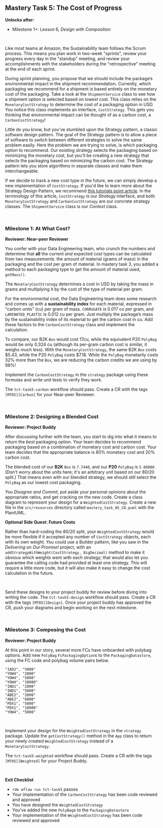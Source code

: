 ## Mastery Task 5: The Cost of Progress

**Unlocks after:** 

* Milestone 1+: Lesson 6, *Design with Composition*

&nbsp;

Like most teams at Amazon, the Sustainability team follows the Scrum process. This
means you plan work in two-week "sprints", review your progress every day in the "standup" meeting, and review your
accomplishments with the stakeholders during the "retrospective" meeting at the end of each sprint. 

During sprint planning, you propose that we should include the package’s environmental impact in the shipment
recommendation. Currently, which packaging we recommend for a shipment is based entirely on the monetary cost of the
packaging. Take a look at the `ShipmentService` class to see how a shipment option is selected based on lowest cost.
This class relies on the `MonetaryCostStrategy` to determine the cost of a packaging option in USD. You notice this
class implements an interface, `CostStrategy`. This gets you thinking that environmental impact can be thought of as a
carbon cost, a `CarbonCostStrategy`!

Little do you know, but you've stumbled upon the Strategy pattern, a classic software design pattern. The goal of the
Strategy pattern is to allow a piece of software to switch between different strategies to solve the same problem
easily. Here the problem we are trying to solve, is which packaging option to recommend. Our existing strategy selects
the packaging based on minimizing the monetary cost, but you'll be creating a new strategy that selects the packaging
based on minimizing the carbon cost. The Strategy pattern lets you store algorithms in separate classes and make them
interchangeable.

If we decide to track a new cost type in the future, we can simply develop a new implementation of `CostStrategy`.
If you'd like to learn more about the Strategy Design Pattern, we recommend
[this tutorials point article](https://www.tutorialspoint.com/design_pattern/strategy_pattern.htm). In the terminology
of this article, `CostStrategy` is our *Strategy* interface, and both `MonetaryCostStrategy` and `CarbonCostStrategy`
are our concrete strategy classes. The `ShipmentService` class is our *Context* class.

&nbsp;

### Milestone 1:  At What Cost?
**Reviewer: Near-peer Reviewer**

You confer with your Data Engineering team, who crunch the numbers and determine that **all** the current *and*
expected cost types can be calculated from two measurements: the amount of material (grams of mass) in the packaging
and the cost per gram of material. In mastery task 3, you added a method to each packaging type to get the amount
of material used, `getMass()`.

The `MonetaryCostStrategy` determines a cost in USD by taking the mass in grams and multiplying it by the cost of the
type of material per gram.

For the environmental cost, the Data Engineering team does some research and comes up with a **sustainability index**
for each material, expressed in "carbon units" (cu) per gram of mass. `CORRUGATE` is 0.017 cu per gram, and
`LAMINATED_PLASTIC` is 0.012 cu per gram. Just multiply the package’s mass by the sustainability index of its material
to get the carbon cost in cu. Add these factors to the `CarbonCostStrategy` class and implement the calculation.

To compare, our B2K `Box` would cost 17cu, while the equivalent P20 `PolyBag` would be only 0.324 cu (although its
per-gram carbon cost is similar, it weighs much less). With the `MonetaryCostStrategy`, the same B2K `Box` costs $5.43,
while the P20 `PolyBag` costs $7.18. While the `PolyBag` monetarily costs 32% more than the `Box`, we are reducing the
carbon credits we are using by 98%!

Implement the `CarbonCostStrategy` in the `strategy` package using these formulas and write unit tests to verify they
work.

The `tct-task5-carbon` workflow should pass. Create a CR with the tags `[MT05][Carbon]` for your Near-peer Reviewer.

&nbsp;

### Milestone 2: Designing a Blended Cost
**Reviewer: Project Buddy**

After discussing further with the team, you start to dig into what it means to return the *best* packaging option.
Your team decides to recommend packaging based on a combination of monetary cost and carbon cost. Your team decides that
the appropriate balance is 80% monetary cost and 20% carbon cost.

The blended cost of our **B2K** `Box` is `7.7440`, and our **P20** `PolyBag` is `5.80880`. (Don't worry about the units
here; it's an arbitrary unit based on our 80/20 split.) That means even with our blended strategy, we should still
select the `PolyBag` as our lowest cost packaging.

You *Disagree and Commit*, put aside your personal opinions about the appropriate ratios, and get cracking on the new
code. Create a class diagram to represent your design for a `WeightedCostStrategy`. Create a
new file in the `src/resources` directory called `mastery_task_05_CD.puml` with the PlantUML.

**Optional Side Quest: Future Costs**

Rather than hard-coding the 80/20 split, your `WeightedCostStrategy` would be more flexible if it accepted any number
of `CostStrategy` objects, each with its own weight. You could use a Builder pattern, like you saw in the *Delivering on
Our Promise!* project, with an `addStrategyWithWeight(CostStrategy, BigDecimal)` method to make it obvious which weights
went with each strategy; that would also let you guarantee the calling code had provided at least one strategy. This
will require a little more code, but it will also make it easy to change the cost calculation in the future.

&nbsp;

Send these designs to your project buddy for review before diving into writing the code. The `tct-task5-design`
workflow should pass. Create a CR with the tags `[MT05][Design]`. Once your project buddy has
approved the CR, push your diagrams and begin working on the next milestone.

&nbsp;

### Milestone 3: Composing the Cost
**Reviewer: Project Buddy**

At this point in our story, several more FCs have onboarded with polybag options.
Add new `PolyBag` `FcPackagingOption`s to the `PackagingDatastore`, using the FC code and polybag volume pairs below.

```
"IAD2", "5000"
"YOW4", "2000"
"YOW4", "5000"
"YOW4", "10000"
"IND1", "2000"
"IND1", "5000"
"ABE2", "2000"
"ABE2", "6000"
"PDX1", "5000"
"PDX1", "10000"
"YOW4", "5000"
```

&nbsp;

Implement your design for the `WeightedCostStrategy` in the `strategy` package. Update the `getCostStrategy()` method
in the `App` class to return your newly created `WeightedCostStrategy` instead of a `MonetaryCostStrategy`.

The `tct-task5-weighted` workflow should pass. Create a CR with the tags `[MT05][Weighted]` for your Project Buddy.

&nbsp;

**Exit Checklist**
- `rde wflow run tct-task5` passes
- Your implementation of the `CarbonCostStrategy` has been code reviewed and approved
- You have designed the `WeightedCostStrategy`
- You've added the new `PolyBag`s to the `PackagingDatastore`
- Your implementation of the `WeightedCostStrategy` has been code reviewed and approved
